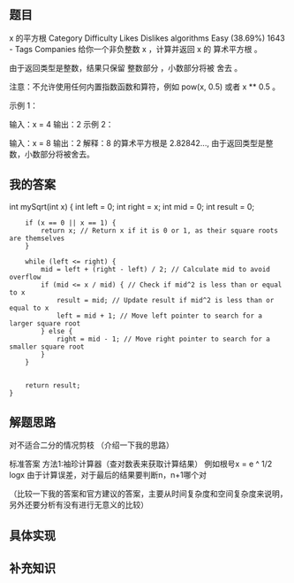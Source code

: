 ## 题目
x 的平方根
Category	Difficulty	Likes	Dislikes
algorithms	Easy (38.69%)	1643	-
Tags
Companies
给你一个非负整数 x ，计算并返回 x 的 算术平方根 。

由于返回类型是整数，结果只保留 整数部分 ，小数部分将被 舍去 。

注意：不允许使用任何内置指数函数和算符，例如 pow(x, 0.5) 或者 x ** 0.5 。

 

示例 1：

输入：x = 4
输出：2
示例 2：

输入：x = 8
输出：2
解释：8 的算术平方根是 2.82842..., 由于返回类型是整数，小数部分将被舍去。
## 我的答案
int mySqrt(int x) {
        int left = 0;
        int right = x;
        int mid = 0;
        int result = 0;

        if (x == 0 || x == 1) {
            return x; // Return x if it is 0 or 1, as their square roots are themselves
        }

        while (left <= right) {
            mid = left + (right - left) / 2; // Calculate mid to avoid overflow
            if (mid <= x / mid) { // Check if mid^2 is less than or equal to x
                result = mid; // Update result if mid^2 is less than or equal to x
                left = mid + 1; // Move left pointer to search for a larger square root
            } else {
                right = mid - 1; // Move right pointer to search for a smaller square root
            }
        }


        return result;
    }
## 解题思路
对不适合二分的情况剪枝
（介绍一下我的思路）

标准答案
方法1:袖珍计算器（查对数表来获取计算结果）
例如根号x = e ^ 1/2 logx
由于计算误差，对于最后的结果要判断n，n+1哪个对

（比较一下我的答案和官方建议的答案，主要从时间复杂度和空间复杂度来说明，另外还要分析有没有进行无意义的比较）

## 具体实现

## 补充知识